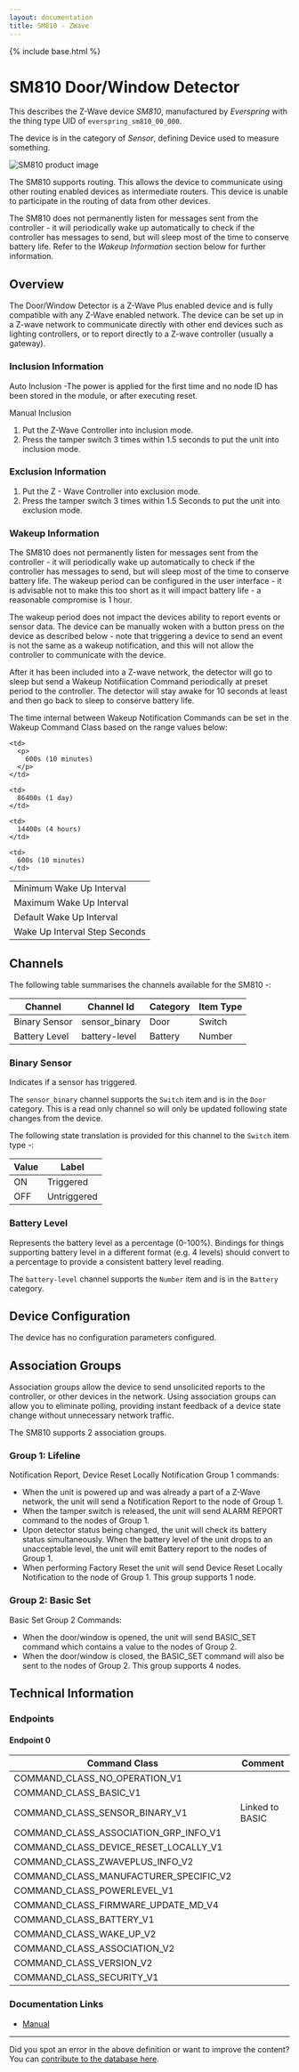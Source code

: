 ```yaml
---
layout: documentation
title: SM810 - ZWave
---
```


{% include base.html %}

# SM810 Door/Window Detector
This describes the Z-Wave device *SM810*, manufactured by *Everspring* with the thing type UID of ```everspring_sm810_00_000```.

The device is in the category of *Sensor*, defining Device used to measure something.

![SM810 product image](https://www.cd-jackson.com/zwave_device_uploads/903/903_default.png)


The SM810 supports routing. This allows the device to communicate using other routing enabled devices as intermediate routers.  This device is unable to participate in the routing of data from other devices.

The SM810 does not permanently listen for messages sent from the controller - it will periodically wake up automatically to check if the controller has messages to send, but will sleep most of the time to conserve battery life. Refer to the *Wakeup Information* section below for further information.

## Overview

The Door/Window Detector is a Z-Wave Plus enabled device and is fully compatible with any Z-Wave enabled network. The device can be set up in a Z-wave network to communicate directly with other end devices such as lighting controllers, or to report directly to a Z-wave controller (usually a gateway).

### Inclusion Information

Auto Inclusion -The power is applied for the first time and no node ID has been stored in the module, or after executing reset.

Manual Inclusion

  1. Put the Z-Wave Controller into inclusion mode.
  2. Press the tamper switch 3 times within 1.5 seconds to put the unit into inclusion mode.  

### Exclusion Information

  1. Put the Z - Wave Controller into exclusion mode.  
  2. Press the tamper switch 3 times within 1.5 Seconds to put the unit into exclusion mode.  

### Wakeup Information

The SM810 does not permanently listen for messages sent from the controller - it will periodically wake up automatically to check if the controller has messages to send, but will sleep most of the time to conserve battery life. The wakeup period can be configured in the user interface - it is advisable not to make this too short as it will impact battery life - a reasonable compromise is 1 hour.

The wakeup period does not impact the devices ability to report events or sensor data. The device can be manually woken with a button press on the device as described below - note that triggering a device to send an event is not the same as a wakeup notification, and this will not allow the controller to communicate with the device.


After it has been included into a Z-wave network, the detector will go to sleep but send a Wakeup Notifiication Command periodically at preset period to the controller. The detector will stay awake for 10 seconds at least and then go back to sleep to conserve battery life.

The time internal between Wakeup Notification Commands can be set in the Wakeup Command Class based on the range values below:

<table>
  <tr>
    <td>
      Minimum Wake Up Interval
    </td>
    
    <td>
      <p>
        600s (10 minutes)
      </p>
    </td>
  </tr>
  
  <tr>
    <td>
      Maximum Wake Up Interval
    </td>
    
    <td>
      86400s (1 day)
    </td>
  </tr>
  
  <tr>
    <td>
      Default Wake Up Interval
    </td>
    
    <td>
      14400s (4 hours)
    </td>
  </tr>
  
  <tr>
    <td>
      Wake Up Interval Step Seconds
    </td>
    
    <td>
      600s (10 minutes)
    </td>
  </tr>
</table>

## Channels

The following table summarises the channels available for the SM810 -:

| Channel | Channel Id | Category | Item Type |
|---------|------------|----------|-----------|
| Binary Sensor | sensor_binary | Door | Switch | 
| Battery Level | battery-level | Battery | Number |

### Binary Sensor

Indicates if a sensor has triggered.

The ```sensor_binary``` channel supports the ```Switch``` item and is in the ```Door``` category. This is a read only channel so will only be updated following state changes from the device.

The following state translation is provided for this channel to the ```Switch``` item type -:

| Value | Label     |
|-------|-----------|
| ON | Triggered |
| OFF | Untriggered |

### Battery Level

Represents the battery level as a percentage (0-100%). Bindings for things supporting battery level in a different format (e.g. 4 levels) should convert to a percentage to provide a consistent battery level reading.

The ```battery-level``` channel supports the ```Number``` item and is in the ```Battery``` category.



## Device Configuration

The device has no configuration parameters configured.

## Association Groups

Association groups allow the device to send unsolicited reports to the controller, or other devices in the network. Using association groups can allow you to eliminate polling, providing instant feedback of a device state change without unnecessary network traffic.

The SM810 supports 2 association groups.

### Group 1: Lifeline

Notification Report, Device Reset Locally Notification
Group 1 commands:

  * When the unit is powered up and was already a part of a Z-Wave network, the unit will send a Notification Report to the node of Group 1.
  * When the tamper switch is released, the unit will send ALARM REPORT command to the nodes of Group 1.
  * Upon detector status being changed, the unit will check its battery status simultaneously. When the battery level of the unit drops to an unacceptable level, the unit will emit Battery report to the nodes of Group 1.
  * When performing Factory Reset the unit will send Device Reset Locally Notification to the node of Group 1.
This group supports 1 node.

### Group 2: Basic Set

Basic Set
Group 2 Commands:

  * When the door/window is opened, the unit will send BASIC_SET command which contains a value to the nodes of Group 2.
  * When the door/window is closed, the BASIC_SET command will also be sent to the nodes of Group 2.
This group supports 4 nodes.

## Technical Information

### Endpoints

#### Endpoint 0

| Command Class | Comment |
|---------------|---------|
| COMMAND_CLASS_NO_OPERATION_V1| |
| COMMAND_CLASS_BASIC_V1| |
| COMMAND_CLASS_SENSOR_BINARY_V1| Linked to BASIC|
| COMMAND_CLASS_ASSOCIATION_GRP_INFO_V1| |
| COMMAND_CLASS_DEVICE_RESET_LOCALLY_V1| |
| COMMAND_CLASS_ZWAVEPLUS_INFO_V2| |
| COMMAND_CLASS_MANUFACTURER_SPECIFIC_V2| |
| COMMAND_CLASS_POWERLEVEL_V1| |
| COMMAND_CLASS_FIRMWARE_UPDATE_MD_V4| |
| COMMAND_CLASS_BATTERY_V1| |
| COMMAND_CLASS_WAKE_UP_V2| |
| COMMAND_CLASS_ASSOCIATION_V2| |
| COMMAND_CLASS_VERSION_V2| |
| COMMAND_CLASS_SECURITY_V1| |

### Documentation Links

* [Manual](https://www.cd-jackson.com/zwave_device_uploads/903/SM810-3658140.pdf)

---

Did you spot an error in the above definition or want to improve the content?
You can [contribute to the database here](http://www.cd-jackson.com/index.php/zwave/zwave-device-database/zwave-device-list/devicesummary/903).
